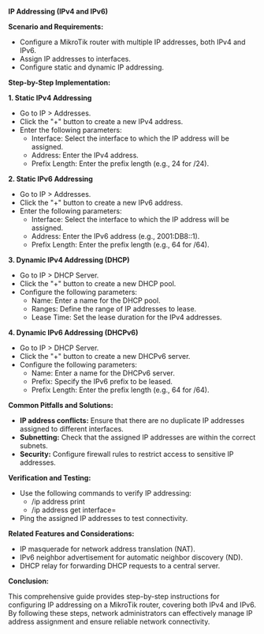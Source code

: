 **IP Addressing (IPv4 and IPv6)**

**Scenario and Requirements:**

* Configure a MikroTik router with multiple IP addresses, both IPv4 and IPv6.
* Assign IP addresses to interfaces.
* Configure static and dynamic IP addressing.

**Step-by-Step Implementation:**

**1. Static IPv4 Addressing**

- Go to IP > Addresses.
- Click the "+" button to create a new IPv4 address.
- Enter the following parameters:
    - Interface: Select the interface to which the IP address will be assigned.
    - Address: Enter the IPv4 address.
    - Prefix Length: Enter the prefix length (e.g., 24 for /24).

**2. Static IPv6 Addressing**

- Go to IP > Addresses.
- Click the "+" button to create a new IPv6 address.
- Enter the following parameters:
    - Interface: Select the interface to which the IP address will be assigned.
    - Address: Enter the IPv6 address (e.g., 2001:DB8::1).
    - Prefix Length: Enter the prefix length (e.g., 64 for /64).

**3. Dynamic IPv4 Addressing (DHCP)**

- Go to IP > DHCP Server.
- Click the "+" button to create a new DHCP pool.
- Configure the following parameters:
    - Name: Enter a name for the DHCP pool.
    - Ranges: Define the range of IP addresses to lease.
    - Lease Time: Set the lease duration for the IPv4 addresses.

**4. Dynamic IPv6 Addressing (DHCPv6)**

- Go to IP > DHCP Server.
- Click the "+" button to create a new DHCPv6 server.
- Configure the following parameters:
    - Name: Enter a name for the DHCPv6 server.
    - Prefix: Specify the IPv6 prefix to be leased.
    - Prefix Length: Enter the prefix length (e.g., 64 for /64).

**Common Pitfalls and Solutions:**

* **IP address conflicts:** Ensure that there are no duplicate IP addresses assigned to different interfaces.
* **Subnetting:** Check that the assigned IP addresses are within the correct subnets.
* **Security:** Configure firewall rules to restrict access to sensitive IP addresses.

**Verification and Testing:**

- Use the following commands to verify IP addressing:
    - /ip address print
    - /ip address get interface=<interface-name>
- Ping the assigned IP addresses to test connectivity.

**Related Features and Considerations:**

* IP masquerade for network address translation (NAT).
* IPv6 neighbor advertisement for automatic neighbor discovery (ND).
* DHCP relay for forwarding DHCP requests to a central server.

**Conclusion:**

This comprehensive guide provides step-by-step instructions for configuring IP addressing on a MikroTik router, covering both IPv4 and IPv6. By following these steps, network administrators can effectively manage IP address assignment and ensure reliable network connectivity.
